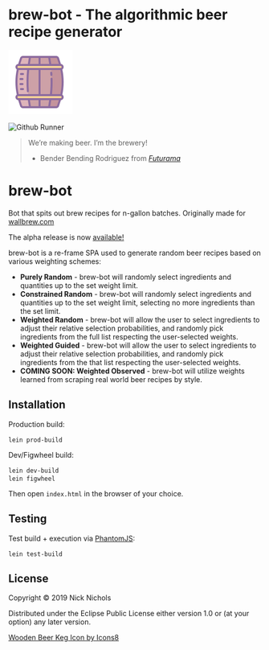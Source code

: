# brew-bot - The algorithmic beer recipe generator
<a href="https://icons8.com/icon/66359/wooden-beer-keg"><img src="resources/public/icons8-wooden-beer-keg.png"></a>

![Github Runner](https://github.com/nnichols/brew-bot/workflows/Clojure%20CI/badge.svg)

> We’re making beer. I’m the brewery!
> - Bender Bending Rodriguez from [*Futurama*](https://www.imdb.com/title/tt0149460/)

# brew-bot

Bot that spits out brew recipes for n-gallon batches.
Originally made for [wallbrew.com](https://wallbrew.com/)

The alpha release is now [available!](https://nnichols.github.io/brew-bot/)

brew-bot is a re-frame SPA used to generate random beer recipes based on various weighting schemes:

* **Purely Random** - brew-bot will randomly select ingredients and quantities up to the set weight limit.
* **Constrained Random** - brew-bot will randomly select ingredients and quantities up to the set weight limit, selecting no more ingredients than the set limit.
* **Weighted Random** - brew-bot will allow the user to select ingredients to adjust their relative selection probabilities, and randomly pick ingredients from the full list respecting the user-selected weights.
* **Weighted Guided** - brew-bot will allow the user to select ingredients to adjust their relative selection probabilities, and randomly pick ingredients from the that list respecting the user-selected weights.
* **COMING SOON: Weighted Observed** - brew-bot will utilize weights learned from scraping real world beer recipes by style.


## Installation

Production build:
```
lein prod-build
```

Dev/Figwheel build:
```
lein dev-build
lein figwheel
```

Then open `index.html` in the browser of your choice.

## Testing

Test build + execution via [PhantomJS](https://phantomjs.org/):
```
lein test-build
```

## License

Copyright © 2019 Nick Nichols

Distributed under the Eclipse Public License either version 1.0 or (at your option) any later version.

[Wooden Beer Keg Icon by Icons8](https://icons8.com/icon/66359/wooden-beer-keg)
